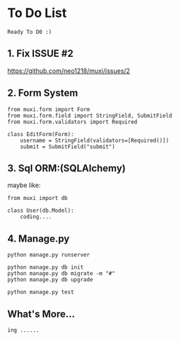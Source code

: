 To Do List
===

	Ready To D0 :)

## 1. Fix ISSUE #2
https://github.com/neo1218/muxi/issues/2 <br/>

## 2. Form System

	from muxi.form import Form
	from muxi.form.field import StringField, SubmitField
	from muxi.form.validators import Required

	class EditForm(Form):
		username = StringField(validators=[Required()])
		submit = SubmitField("submit")

## 3. Sql ORM:(SQLAlchemy)
maybe like:

	from muxi import db

	class User(db.Model):
		coding....

## 4. Manage.py

	python manage.py runserver

	python manage.py db init
	python manage.py db migrate -m "#"
	python manage.py db upgrade

	python manage.py test

## What's More...

	ing ......
